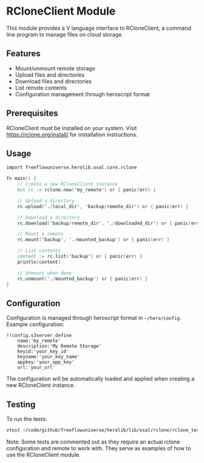 # RCloneClient Module

This module provides a V language interface to RCloneClient, a command line program to manage files on cloud storage.

## Features

- Mount/unmount remote storage
- Upload files and directories
- Download files and directories
- List remote contents
- Configuration management through heroscript format

## Prerequisites

RCloneClient must be installed on your system. Visit https://rclone.org/install/ for installation instructions.

## Usage

```v
import freeflowuniverse.herolib.osal.core.rclone

fn main() {
    // Create a new RCloneClient instance
    mut rc := rclone.new('my_remote') or { panic(err) }

    // Upload a directory
    rc.upload('./local_dir', 'backup/remote_dir') or { panic(err) }

    // Download a directory
    rc.download('backup/remote_dir', './downloaded_dir') or { panic(err) }

    // Mount a remote
    rc.mount('backup', './mounted_backup') or { panic(err) }

    // List contents
    content := rc.list('backup') or { panic(err) }
    println(content)

    // Unmount when done
    rc.unmount('./mounted_backup') or { panic(err) }
}
```

## Configuration

Configuration is managed through heroscript format in `~/hero/config`. Example configuration:

```heroscript
!!config.s3server_define
    name:'my_remote'
    description:'My Remote Storage'
    keyid:'your_key_id'
    keyname:'your_key_name'
    appkey:'your_app_key'
    url:'your_url'
```

The configuration will be automatically loaded and applied when creating a new RCloneClient instance.

## Testing

To run the tests:

```bash
vtest ~/code/github/freeflowuniverse/herolib/lib/osal/rclone/rclone_test.v
```

Note: Some tests are commented out as they require an actual rclone configuration and remote to work with. They serve as examples of how to use the RCloneClient module.
